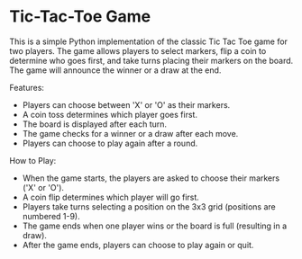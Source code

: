 # Tic-Tac-Toe Game
This is a simple Python implementation of the classic Tic Tac Toe game for two players. The game allows players to select markers, flip a coin to determine who goes first, and take turns placing their markers on the board. The game will announce the winner or a draw at the end.

Features:
- Players can choose between 'X' or 'O' as their markers.
- A coin toss determines which player goes first.
- The board is displayed after each turn.
- The game checks for a winner or a draw after each move.
- Players can choose to play again after a round.

How to Play:
- When the game starts, the players are asked to choose their markers ('X' or 'O').
- A coin flip determines which player will go first.
- Players take turns selecting a position on the 3x3 grid (positions are numbered 1-9).
- The game ends when one player wins or the board is full (resulting in a draw).
- After the game ends, players can choose to play again or quit.
